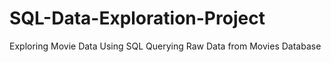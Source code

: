 # SQL-Data-Exploration-Project
Exploring Movie Data Using SQL
Querying Raw Data from Movies Database

